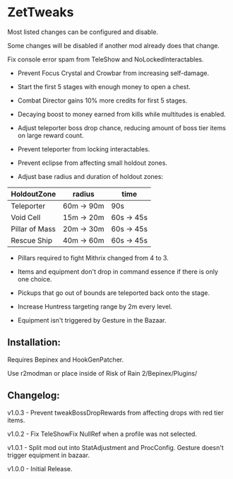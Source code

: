 # ZetTweaks

Most listed changes can be configured and disable.

Some changes will be disabled if another mod already does that change.

Fix console error spam from TeleShow and NoLockedInteractables.

- Prevent Focus Crystal and Crowbar from increasing self-damage.

- Start the first 5 stages with enough money to open a chest.

- Combat Director gains 10% more credits for first 5 stages.

- Decaying boost to money earned from kills while multitudes is enabled.

- Adjust teleporter boss drop chance, reducing amount of boss tier items on large reward count.

- Prevent teleporter from locking interactables.

- Prevent eclipse from affecting small holdout zones.

- Adjust base radius and duration of holdout zones:

| HoldoutZone | radius | time |
|--|--|--|
| Teleporter  | 60m -> 90m | 90s |
| Void Cell| 15m -> 20m | 60s -> 45s |
| Pillar of Mass| 20m -> 30m | 60s -> 45s |
| Rescue Ship | 40m -> 60m | 60s -> 45s |

- Pillars required to fight Mithrix changed from 4 to 3.

- Items and equipment don't drop in command essence if there is only one choice.

- Pickups that go out of bounds are teleported back onto the stage.

- Increase Huntress targeting range by 2m every level.

- Equipment isn't triggered by Gesture in the Bazaar.

## Installation:

Requires Bepinex and HookGenPatcher.

Use r2modman or place inside of Risk of Rain 2/Bepinex/Plugins/

## Changelog:

v1.0.3 - Prevent tweakBossDropRewards from affecting drops with red tier items.

v1.0.2 - Fix TeleShowFix NullRef when a profile was not selected.

v1.0.1 - Split mod out into StatAdjustment and ProcConfig. Gesture doesn't trigger equipment in bazaar.

v1.0.0 - Initial Release.
